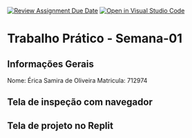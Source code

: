 [![Review Assignment Due Date](https://classroom.github.com/assets/deadline-readme-button-22041afd0340ce965d47ae6ef1cefeee28c7c493a6346c4f15d667ab976d596c.svg)](https://classroom.github.com/a/fWV9gbnp)
[![Open in Visual Studio Code](https://classroom.github.com/assets/open-in-vscode-2e0aaae1b6195c2367325f4f02e2d04e9abb55f0b24a779b69b11b9e10269abc.svg)](https://classroom.github.com/online_ide?assignment_repo_id=18594384&assignment_repo_type=AssignmentRepo)
# Trabalho Prático - Semana-01

## Informações Gerais
Nome: Érica Samira de Oliveira
Matricula: 712974

## Tela de inspeção com navegador


## Tela de projeto no Replit

